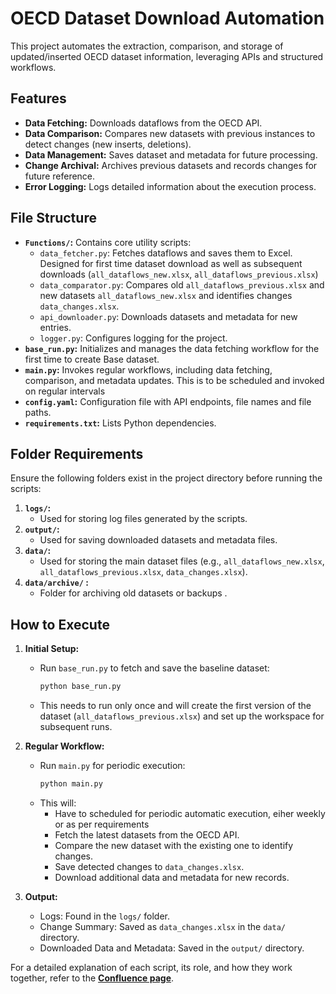 # OECD Dataset Download Automation

This project automates the extraction, comparison, and storage of updated/inserted OECD dataset information, leveraging APIs and structured workflows. 

## Features
- **Data Fetching:** Downloads dataflows from the OECD API.
- **Data Comparison:** Compares new datasets with previous instances to detect changes (new inserts, deletions).
- **Data Management:** Saves dataset and metadata for future processing.
- **Change Archival:** Archives previous datasets and records changes for future reference.
- **Error Logging:** Logs detailed information about the execution process.

## File Structure
- **`Functions/`:** Contains core utility scripts:
  - `data_fetcher.py`: Fetches dataflows and saves them to Excel. Designed for first time dataset download as well as subsequent downloads (`all_dataflows_new.xlsx`, `all_dataflows_previous.xlsx`)
  - `data_comparator.py`: Compares old `all_dataflows_previous.xlsx` and new datasets `all_dataflows_new.xlsx` and identifies changes `data_changes.xlsx`.
  - `api_downloader.py`: Downloads datasets and metadata for new entries.
  - `logger.py`: Configures logging for the project.
- **`base_run.py`:** Initializes and manages the data fetching workflow for the first time to create Base dataset.
- **`main.py`:** Invokes regular workflows, including data fetching, comparison, and metadata updates. This is to be scheduled and invoked on regular intervals
- **`config.yaml`:** Configuration file with API endpoints, file names and file paths.
- **`requirements.txt`:** Lists Python dependencies.


## Folder Requirements
Ensure the following folders exist in the project directory before running the scripts:
1. **`logs/`:**  
   - Used for storing log files generated by the scripts.
2. **`output/`:**  
   - Used for saving downloaded datasets and metadata files.
3. **`data/`:**  
   - Used for storing the main dataset files (e.g., `all_dataflows_new.xlsx`, `all_dataflows_previous.xlsx`, `data_changes.xlsx`).
4. **`data/archive/` :**  
   - Folder for archiving old datasets or backups .


## How to Execute
1. **Initial Setup:**
   - Run `base_run.py` to fetch and save the baseline dataset:
     ```bash
     python base_run.py
     ```
   - This needs to run only once and will create the first version of the dataset (`all_dataflows_previous.xlsx`) and set up the workspace for subsequent runs.

2. **Regular Workflow:**
   - Run `main.py` for periodic execution:
     ```bash
     python main.py
     ```
   - This will:
     - Have to scheduled for periodic automatic execution, eiher weekly or as per requirements
     - Fetch the latest datasets from the OECD API.
     - Compare the new dataset with the existing one to identify changes.
     - Save detected changes to `data_changes.xlsx`.
     - Download additional data and metadata for new records.

3. **Output:**
   - Logs: Found in the `logs/` folder.
   - Change Summary: Saved as `data_changes.xlsx` in the `data/` directory.
   - Downloaded Data and Metadata: Saved in the `output/` directory.

For a detailed explanation of each script, its role, and how they work together, refer to the **[Confluence page](https://jiscdev.atlassian.net/wiki/x/I4AcSQE)**.
